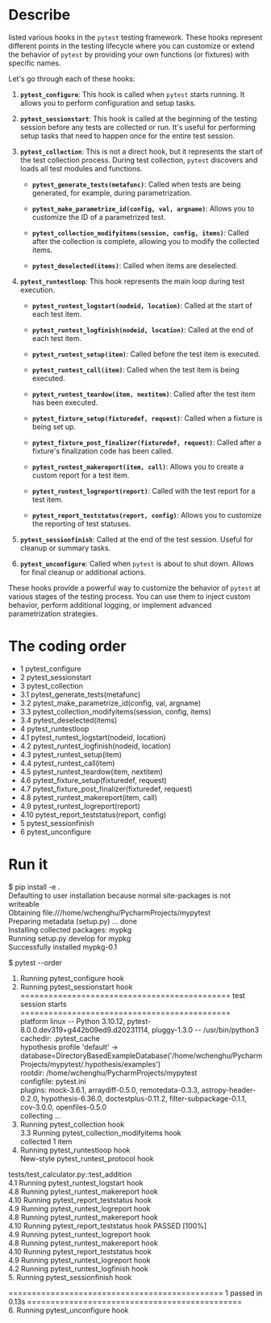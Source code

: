# Describe
listed various hooks in the `pytest` testing framework. These hooks represent different points in the testing lifecycle where you can customize or extend the behavior of `pytest` by providing your own functions (or fixtures) with specific names.

Let's go through each of these hooks:

1. **`pytest_configure`**: This hook is called when `pytest` starts running. It allows you to perform configuration and setup tasks.

2. **`pytest_sessionstart`**: This hook is called at the beginning of the testing session before any tests are collected or run. It's useful for performing setup tasks that need to happen once for the entire test session.

3. **`pytest_collection`**: This is not a direct hook, but it represents the start of the test collection process. During test collection, `pytest` discovers and loads all test modules and functions.

   - **`pytest_generate_tests(metafunc)`**: Called when tests are being generated, for example, during parametrization.

   - **`pytest_make_parametrize_id(config, val, argname)`**: Allows you to customize the ID of a parametrized test.

   - **`pytest_collection_modifyitems(session, config, items)`**: Called after the collection is complete, allowing you to modify the collected items.

   - **`pytest_deselected(items)`**: Called when items are deselected.

4. **`pytest_runtestloop`**: This hook represents the main loop during test execution.

   - **`pytest_runtest_logstart(nodeid, location)`**: Called at the start of each test item.

   - **`pytest_runtest_logfinish(nodeid, location)`**: Called at the end of each test item.

   - **`pytest_runtest_setup(item)`**: Called before the test item is executed.

   - **`pytest_runtest_call(item)`**: Called when the test item is being executed.

   - **`pytest_runtest_teardow(item, nextitem)`**: Called after the test item has been executed.

   - **`pytest_fixture_setup(fixturedef, request)`**: Called when a fixture is being set up.

   - **`pytest_fixture_post_finalizer(fixturedef, request)`**: Called after a fixture's finalization code has been called.

   - **`pytest_runtest_makereport(item, call)`**: Allows you to create a custom report for a test item.

   - **`pytest_runtest_logreport(report)`**: Called with the test report for a test item.

   - **`pytest_report_teststatus(report, config)`**: Allows you to customize the reporting of test statuses.

5. **`pytest_sessionfinish`**: Called at the end of the test session. Useful for cleanup or summary tasks.

6. **`pytest_unconfigure`**: Called when `pytest` is about to shut down. Allows for final cleanup or additional actions.

These hooks provide a powerful way to customize the behavior of `pytest` at various stages of the testing process. You can use them to inject custom behavior, perform additional logging, or implement advanced parametrization strategies.
# The coding order
 - 1 pytest_configure 
 - 2 pytest_sessionstart 
 - 3 pytest_collection 
 - 3.1 pytest_generate_tests(metafunc)
 - 3.2 pytest_make_parametrize_id(config, val, argname) 
 - 3.3 pytest_collection_modifyitems(session, config, items) 
 - 3.4 pytest_deselected(items) 
 - 4 pytest_runtestloop 
 - 4.1 pytest_runtest_logstart(nodeid, location) 
 - 4.2 pytest_runtest_logfinish(nodeid, location) 
 - 4.3 pytest_runtest_setup(item) 
 - 4.4 pytest_runtest_call(item)
 - 4.5 pytest_runtest_teardow(item, nextitem) 
 - 4.6 pytest_fixture_setup(fixturedef, request) 
 - 4.7 pytest_fixture_post_finalizer(fixturedef, request) 
 - 4.8 pytest_runtest_makereport(item, call) 
 - 4.9 pytest_runtest_logreport(report) 
 - 4.10 pytest_report_teststatus(report, config) 
 - 5 pytest_sessionfinish
 - 6 pytest_unconfigure
# Run it
$ pip install -e .  
Defaulting to user installation because normal site-packages is not writeable  
Obtaining file:///home/wchenghu/PycharmProjects/mypytest  
  Preparing metadata (setup.py) ... done  
Installing collected packages: mypkg  
  Running setup.py develop for mypkg  
Successfully installed mypkg-0.1  

$ pytest --order  
1. Running pytest_configure hook  
2. Running pytest_sessionstart hook  
============================================= test session starts =============================================  
platform linux -- Python 3.10.12, pytest-8.0.0.dev319+g442b09ed9.d20231114, pluggy-1.3.0 -- /usr/bin/python3  
cachedir: .pytest_cache  
hypothesis profile 'default' -> database=DirectoryBasedExampleDatabase('/home/wchenghu/PycharmProjects/mypytest/.hypothesis/examples')  
rootdir: /home/wchenghu/PycharmProjects/mypytest  
configfile: pytest.ini  
plugins: mock-3.6.1, arraydiff-0.5.0, remotedata-0.3.3, astropy-header-0.2.0, hypothesis-6.36.0, doctestplus-0.11.2, filter-subpackage-0.1.1, cov-3.0.0, openfiles-0.5.0  
collecting ...  
3. Running pytest_collection hook  
3.3 Running pytest_collection_modifyitems hook  
collected 1 item                                                                                                
4. Running pytest_runtestloop hook  
New-style pytest_runtest_protocol hook  

tests/test_calculator.py::test_addition  
4.1 Running pytest_runtest_logstart hook  
4.8 Running pytest_runtest_makereport hook  
4.10 Running pytest_report_teststatus hook  
4.9 Running pytest_runtest_logreport hook  
4.8 Running pytest_runtest_makereport hook  
4.10 Running pytest_report_teststatus hook  PASSED                                                          [100%]  
4.9 Running pytest_runtest_logreport hook  
4.8 Running pytest_runtest_makereport hook  
4.10 Running pytest_report_teststatus hook  
4.9 Running pytest_runtest_logreport hook  
4.2 Running pytest_runtest_logfinish hook  
5. Running pytest_sessionfinish hook  


============================================== 1 passed in 0.13s ==============================================  
6. Running pytest_unconfigure hook  

